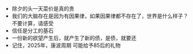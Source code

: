- 除夕的头一天菜价是真的贵
- 我们的大脑存在是因为有因果律，如果因果律都不存在了，世界是什么样子？不要计算，请感受
- 信任是分工的基石
- 一份新的欲望产生后，就产生了新的债，是债，就要还
- 记住，2025年，康波周期 可能给予85后的礼物